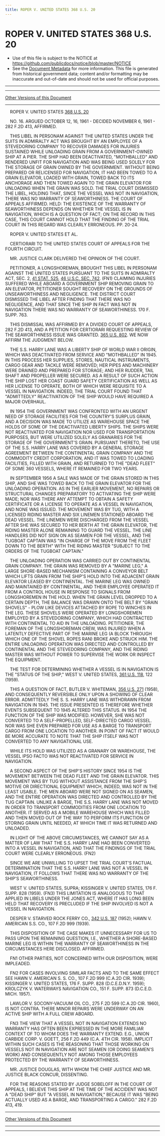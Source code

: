 ```yaml
---
title: ROPER V. UNITED STATES 368 U.S. 20
---
```


# ROPER V. UNITED STATES 368 U.S. 20

* Use of this file is subject to the NOTICE at https://github.com/publicdocs/notice/blob/master/NOTICE
* See the [Document Metadata](../../../index.md) for more information.
  This file is generated from historical government data; content and/or formatting may be inaccurate and out-of-date and should not be used for official purposes.

----------
----------

[Other Versions of this Document](https://publicdocs.github.io/go/links?ns=uslm-x&ref=%2Fus%2Fcourts%2Fscotus%2FusReporter%2F368%2F20)

----------

    ROPER V. UNITED STATES [368 U.S. 20][/us/courts/scotus/usReporter/368/20]

    NO. 16.  ARGUED OCTOBER 12, 16, 1961 - DECIDED NOVEMBER 6, 1961 - 282 F.2D 413, AFFIRMED.

    THIS LIBEL IN PERSONAM AGAINST THE UNITED STATES UNDER THE SUITS IN ADMIRALTY ACT WAS BROUGHT BY AN EMPLOYEE OF A STEVEDORING COMPANY TO RECOVER DAMAGES FOR INJURIES SUSTAINED WHILE UNLOADING GRAIN FROM A GOVERNMENT-OWNED SHIP AT A PIER.  THE SHIP HAD BEEN DEACTIVATED, "MOTHBALLED" AND RENDERED UNFIT FOR NAVIGATION AND WAS BEING USED SOLELY FOR THE STORAGE OF GRAIN OWNED BY THE GOVERNMENT.  WITHOUT BEING PREPARED OR RELICENSED FOR NAVIGATION, IT HAD BEEN TOWED TO A GRAIN ELEVATOR, LOADED WITH GRAIN, TOWED BACK TO ITS ANCHORAGE AND THEN TOWED AGAIN TO THE GRAIN ELEVATOR FOR UNLOADING WHEN THE GRAIN WAS SOLD.  THE TRIAL COURT DISMISSED THE LIBEL, HOLDING THAT, SINCE THE VESSEL WAS NOT IN NAVIGATION, THERE WAS NO WARRANTY OF SEAWORTHINESS.  THE COURT OF APPEALS AFFIRMED.  HELD: THE EXISTENCE OF THE WARRANTY OF SEAWORTHINESS DEPENDS ON WHETHER THE VESSEL IS IN NAVIGATION, WHICH IS A QUESTION OF FACT; ON THE RECORD IN THIS CASE, THIS COURT CANNOT HOLD THAT THE FINDING OF THE TRIAL COURT IN THIS REGARD WAS CLEARLY ERRONEOUS.  PP. 20-24.

    ROPER V. UNITED STATES ET AL.

    CERTIORARI TO THE UNITED STATES COURT OF APPEALS FOR THE FOURTH CIRCUIT.

    MR. JUSTICE CLARK DELIVERED THE OPINION OF THE COURT.

    PETITIONER, A LONGSHOREMAN, BROUGHT THIS LIBEL IN PERSONAM AGAINST THE UNITED STATES PURSUANT TO THE SUITS IN ADMIRALTY ACT, SEC. 2, [41 STAT. 525][/us/stat/41/525], [46 U.S.C. SEC.  742][/us/usc/t46/s742].  (FN1)  CLAIMING INJURIES SUFFERED WHILE ABOARD A GOVERNMENT SHIP REMOVING GRAIN TO AN ELEVATOR, PETITIONER SOUGHT RECOVERY ON THE GROUNDS OF UNSEAWORTHINESS AND NEGLIGENCE.  THE DISTRICT COURT DISMISSED THE LIBEL AFTER FINDING THAT THERE WAS NO NEGLIGENCE, AND THAT SINCE THE SHIP IN FACT WAS NOT IN NAVIGATION THERE WAS NO WARRANTY OF SEAWORTHINESS.  170 F. SUPP. 763.

    THIS DISMISSAL WAS AFFIRMED BY A DIVIDED COURT OF APPEALS, 282 F.2D 413, AND A PETITION FOR CERTIORARI REQUESTING REVIEW OF THE SEAWORTHINESS ISSUE WAS GRANTED.  [365 U.S. 802][/us/courts/scotus/usReporter/365/802].  WE NOW AFFIRM THE JUDGMENT BELOW.

    THE S.S. HARRY LANE WAS A LIBERTY SHIP OF WORLD WAR II ORIGIN, WHICH WAS DEACTIVATED FROM SERVICE AND "MOTHBALLED" IN 1945.  IN THIS PROCESS HER SUPPLIES, STORES, NAUTICAL INSTRUMENTS, CARGO GEAR AND TACKLE WERE REMOVED; HER PIPES AND MACHINERY WERE DRAINED AND PREPARED FOR STORAGE; AND HER RUDDER, TAIL SHAFT AND PROPELLER WERE SECURED.  AS A RESULT OF SUCH ACTION THE SHIP LOST HER COAST GUARD SAFETY CERTIFICATION AS WELL AS HER LICENSE TO OPERATE, BOTH OF WHICH WERE REQUISITE TO A VESSEL IN NAVIGATION.  INDEED, THE TRIAL COURT FOUND THAT "ADMITTEDLY" REACTIVATION OF THE SHIP WOULD HAVE REQUIRED A MAJOR OVERHAUL.

    IN 1954 THE GOVERNMENT WAS CONFRONTED WITH AN URGENT NEED OF STORAGE FACILITIES FOR THE COUNTRY'S SURPLUS GRAIN, AND A DECISION WAS MADE TO UTILIZE AS WAREHOUSE SPACE THE HOLDS OF SOME OF THE DEACTIVATED LIBERTY SHIPS.  THE SHIPS WERE NOT REACTIVATED FOR NAVIGATION NOR USED FOR TRANSPORTATION PURPOSES, BUT WERE UTILIZED SOLELY AS GRANARIES FOR THE STORAGE OF THE GOVERNMENT'S GRAIN.  PURSUANT THERETO, THE USE OF THE S.S. HARRY LANE WAS COVERED BY A GENERAL STORAGE AGREEMENT BETWEEN THE CONTINENTAL GRAIN COMPANY AND THE COMMODITY CREDIT CORPORATION, AND IT WAS TOWED TO LOADING FACILITIES, FILLED WITH GRAIN, AND RETURNED TO THE "DEAD FLEET" OF SOME 360 VESSELS, WHERE IT REMAINED FOR TWO YEARS.

    IN SEPTEMBER 1956 A SALE WAS MADE OF THE GRAIN STORED IN THIS SHIP, AND SHE WAS TOWED BACK TO THE GRAIN ELEVATOR FOR THE UNLOADING OPERATION.  AS IN THE EARLIER MOVEMENT, NO REPAIRS OR STRUCTURAL CHANGES PREPARATORY TO ACTIVATING THE SHIP WERE MADE; NOR WAS THERE ANY ATTEMPT TO OBTAIN A SAFETY CERTIFICATE OR A LICENSE TO OPERATE AS A VESSEL IN NAVIGATION, AND NONE WAS ISSUED.  THE MOVEMENT WAS BY TUG, WITH A LICENSED RIDING MASTER AND SIX LINEMEN STATIONED ABOARD THE DEAD VESSEL.  THE LINEMEN WERE DISCHARGED FROM THE VESSEL AFTER SHE WAS SECURED TO HER BERTH AT THE GRAIN ELEVATOR, THE RIDING MASTER ALONE REMAINING TO GUARD THE VESSEL.  THE LINE HANDLERS DID NOT SIGN ON AS SEAMEN FOR THE VESSEL, AND THE TUGBOAT CAPTAIN WAS "IN CHARGE OF THE MOVE FROM THE FLEET DOWN TO THE BERTH" WITH THE RIDING MASTER "SUBJECT TO THE ORDERS OF THE TUGBOAT CAPTAIN."

    THE UNLOADING OPERATION WAS CARRIED OUT BY CONTINENTAL GRAIN COMPANY.  THE GRAIN WAS REMOVED BY A "MARINE LEG," A LARGE SHORE-BASED MECHANISM CONTAINING A CONVEYOR BELT WHICH LIFTS GRAIN FROM THE SHIP'S HOLD INTO THE ADJACENT GRAIN ELEVATOR LEASED BY CONTINENTAL.  THE MARINE LEG WAS OWNED AND MAINTAINED BY CONTINENTAL, AND THEIR EMPLOYEE OPERATED IT FROM A CONTROL HOUSE IN RESPONSE TO SIGNALS FROM LONGSHOREMEN IN THE HOLD.  WHEN THE GRAIN LEVEL DROPPED TO A CERTAIN DEPTH, THE BALANCE WAS DRAWN ONTO THE BELT BY "GRAIN SHOVELS" - PLOW LIKE DEVICES ATTACHED BY ROPE TO WINCHES IN THE LEG.  THESE SHOVELS WERE OPERATED BY LONGSHOREMEN EMPLOYED BY A STEVEDORING COMPANY, WHICH HAD CONTRACTED WITH CONTINENTAL TO AID IN THE UNLOADING.  PETITIONER, THE FOREMAN OF THE LONGSHOREMAN CREW, WAS INJURED WHEN A LATENTLY DEFECTIVE PART OF THE MARINE LEG (A BLOCK THROUGH WHICH ONE OF THE SHOVEL ROPES RAN) BROKE AND STRUCK HIM.  THE ENTIRE UNLOADING OPERATION WAS DIRECTED AND CONTROLLED BY CONTINENTAL AND THE STEVEDORING COMPANY, AND THE RIDING MASTER WAS WITHOUT POWER TO SUPERVISE THE WORK OR INSPECT THE EQUIPMENT.

    THE TEST FOR DETERMINING WHETHER A VESSEL IS IN NAVIGATION IS THE "STATUS OF THE SHIP," WEST V. UNITED STATES, [361 U.S. 118][/us/courts/scotus/usReporter/361/118], 122 (1959).

    THIS A QUESTION OF FACT, BUTLER V. WHITEMAN, [356 U.S. 271][/us/courts/scotus/usReporter/356/271] (1958), AND CONSEQUENTLY REVERSIBLE ONLY UPON A SHOWING OF CLEAR ERROR.  ADMITTEDLY THE S. S. HARRY LANE WAS WITHDRAWN FROM NAVIGATION IN 1945.  THE ISSUE PRESENTED IS THEREFORE WHETHER EVENTS SUBSEQUENT TO 1945 ALTERED THIS STATUS.  IN 1954 THE FUNCTION OF THE SHIP WAS MODIFIED.  HOWEVER, SHE WAS NOT CONVERTED TO A SELF-PROPELLED, SELF-DIRECTED CARGO VESSEL.  NOR WAS SHE EVEN PREPARED FOR USE AS A BARGE TO TRANSPORT CARGO FROM ONE LOCATION TO ANOTHER.  IN POINT OF FACT IT WOULD BE MORE ACCURATE TO NOTE THAT THE SHIP ITSELF WAS NOT CONVERTED TO ANY NAVIGATIONAL USE.

    WHILE ITS HOLD WAS UTILIZED AS A GRANARY OR WAREHOUSE, THE VESSEL IPSO FACTO WAS NOT REACTIVATED FOR SERVICE IN NAVIGATION.

    A SECOND ASPECT OF THE SHIP'S HISTORY SINCE 1954 IS THE MOVEMENT BETWEEN THE DEAD FLEET AND THE GRAIN ELEVATOR.  THIS MOVEMENT WAS BY TUG WITHOUT ASSISTANCE FROM THE SHIP'S MOTIVE OR DIRECTIONAL EQUIPMENT WHICH, INDEED, WAS NOT IN THE LEAST USABLE.  THE MEN ABOARD WERE NOT SIGNED ON AS SEAMEN, AND THE ENTIRE OPERATION WAS DIRECTED AND CONTROLLED BY THE TUG CAPTAIN.  UNLIKE A BARGE, THE S.S. HARRY LANE WAS NOT MOVED IN ORDER TO TRANSPORT COMMODITIES FROM ONE LOCATION TO ANOTHER.  IT SERVED AS A MOBILE WAREHOUSE WHICH WAS FILLED AND THEN MOVED OUT OF THE WAY TO PERFORM ITS FUNCTION OF STORING GRAIN UNTIL NEEDED, AT WHICH TIME IT WAS RETURNED AND UNLOADED.

    IN LIGHT OF THE ABOVE CIRCUMSTANCES, WE CANNOT SAY AS A MATTER OF LAW THAT THE S.S.  HARRY LANE HAD BEEN CONVERTED INTO A VESSEL IN NAVIGATION, AND THAT THE FINDINGS OF THE TRIAL COURT WERE CLEARLY ERRONEOUS.  (FN2)

    SINCE WE ARE UNWILLING TO UPSET THE TRIAL COURT'S FACTUAL DETERMINATION THAT THE S.S. HARRY LANE WAS NOT A VESSEL IN NAVIGATION, IT FOLLOWS THAT THERE WAS NO WARRANTY OF THE SHIP'S SEAWORTHINESS.

    WEST V. UNITED STATES, SUPRA; KISSINGER V. UNITED STATES, 176 F. SUPP. 828 (1959).  (FN3)  THIS LIMITATION IS ANALOGOUS TO THAT APPLIED IN LIBELS UNDER THE JONES ACT, WHERE IT HAS LONG BEEN HELD THAT RECOVERY IS PRECLUDED IF THE SHIP INVOLVED IS NOT A VESSEL IN NAVIGATION.

    DESPER V. STARVED ROCK FERRY CO., [342 U.S. 187][/us/courts/scotus/usReporter/342/187] (1952); HAWN V. AMERICAN S.S. CO., 107 F.2D 999 (1939).

    THIS DISPOSITION OF THE CASE MAKES IT UNNECESSARY FOR US TO PASS UPON THE REMAINING QUESTION, I.E., WHETHER A SHORE-BASED MARINE LEG IS WITHIN THE WARRANTY OF SEAWORTHINESS IN THE CIRCUMSTANCES HERE DISCLOSED.  AFFIRMED.

    FN1  OTHER PARTIES, NOT CONCERNED WITH OUR DISPOSITION, WERE IMPLEADED.

    FN2  FOR CASES INVOLVING SIMILAR FACTS AND TO THE SAME EFFECT SEE HAWN V. AMERICAN S. S. CO., 107 F.2D 999 (C.A.2D CIR. 1939); KISSINGER V. UNITED STATES, 176 F. SUPP.  828 (D.C.E.D.N.Y. 1959); KROLCZYK V. WATERWAYS NAVIGATION CO., 151 F. SUPP. 873 (D.C.E.D.  MICH. 1957).

    LAWLOR V. SOCONY-VACUUM OIL CO., 275 F.2D 599 (C.A.2D CIR. 1960), IS NOT CONTRA.  THERE MINOR REPAIRS WERE UNDERWAY ON AN ACTIVE SHIP WITH A FULL CREW ABOARD.

    FN3  THE VIEW THAT A VESSEL NOT IN NAVIGATION EXTENDS NO WARRANTY HAS OFTEN BEEN EXPRESSED IN THE MORE FAMILIAR CONTEXT OF TO WHOM DOES THE WARRANTY EXTEND.  E.G., UNION CARBIDE CORP. V. GOETT, 256 F.2D 449 (C.A. 4TH CIR. 1958).  IMPLICIT WITHIN SUCH CASES IS THE REASONING THAT THOSE WORKING ON VESSELS NOT IN NAVIGATION ARE NOT SEAMEN (OR DOING SEAMEN'S WORK) AND CONSEQUENTLY NOT AMONG THOSE EMPLOYEES PROTECTED BY THE WARRANTY OF SEAWORTHINESS.

    MR. JUSTICE DOUGLAS, WITH WHOM THE CHIEF JUSTICE AND MR. JUSTICE BLACK CONCUR, DISSENTING.

    FOR THE REASONS STATED BY JUDGE SOBELOFF IN THE COURT OF APPEALS, I BELIEVE THIS SHIP AT THE TIME OF THE ACCIDENT WAS NOT A "DEAD SHIP" BUT "A VESSEL IN NAVIGATION," BECAUSE IT WAS "BEING ACTUALLY USED AS A BARGE, AND TRANSPORTING A CARGO."  282 F.2D 413, 419.

----------

[Other Versions of this Document](https://publicdocs.github.io/go/links?ns=uslm-x&ref=%2Fus%2Fcourts%2Fscotus%2FusReporter%2F368%2F20)

----------
----------

[/us/courts/scotus/usReporter/368/20]: https://publicdocs.github.io/go/links?ns=uslm-x&ref=%2Fus%2Fcourts%2Fscotus%2FusReporter%2F368%2F20
[/us/stat/41/525]: https://publicdocs.github.io/go/links?ns=uslm&ref=%2Fus%2Fstat%2F41%2F525
[/us/usc/t46/s742]: https://publicdocs.github.io/go/links?ns=uslm&ref=%2Fus%2Fusc%2Ft46%2Fs742
[/us/courts/scotus/usReporter/365/802]: https://publicdocs.github.io/go/links?ns=uslm-x&ref=%2Fus%2Fcourts%2Fscotus%2FusReporter%2F365%2F802
[/us/courts/scotus/usReporter/361/118]: https://publicdocs.github.io/go/links?ns=uslm-x&ref=%2Fus%2Fcourts%2Fscotus%2FusReporter%2F361%2F118
[/us/courts/scotus/usReporter/356/271]: https://publicdocs.github.io/go/links?ns=uslm-x&ref=%2Fus%2Fcourts%2Fscotus%2FusReporter%2F356%2F271
[/us/courts/scotus/usReporter/342/187]: https://publicdocs.github.io/go/links?ns=uslm-x&ref=%2Fus%2Fcourts%2Fscotus%2FusReporter%2F342%2F187


